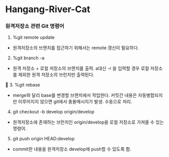 # Hangang-River-Cat



### 원격저장소 관련 Git 명령어


1. %git remote update

- 원격저장소의 브랜치를 접근하기 위해서는 remote 갱신이 필요하다. 



2. %git branch -a

- 원격 저장소 + 로컬 저장소의 브랜치를 출력. a대신 -r 을 입력할 경우 로컬 저장소를 제외한 원격 저장소의 브런치만 출력된다.


3. %git rebase

- merge와 달리 base를 변경할 브랜치에서 작업한다. 커밋간 내용은 자동병합되지만 이루어지지 않으면 git에서 충돌메시지가 발생. 수동으로 처리.


4. git checkout -b develop origin/develop

- 원격저장소에 존재하는 브런치인 origin/develop을 로컬 저장소로 가져올 수 있는 명령어.


5. git push origin HEAD:develop

- commit한 내용을 원격저장소 develop에 push할 수 있도록 함.
